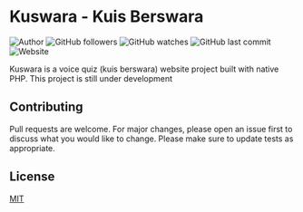 # Kuswara - Kuis Berswara
![Author](https://img.shields.io/badge/made%20by-shaddamah-blue)
![GitHub followers](https://img.shields.io/github/followers/Shaddamah?style=social)
![GitHub watches](https://img.shields.io/github/stars/Shaddamah/webkuswara?style=social)
![GitHub last commit](https://img.shields.io/github/last-commit/Shaddamah/webkuswara)
![Website](https://img.shields.io/website?url=http%3A%2F%2Fshaddamah.github.io%2Fdwebkuswara%2F)

Kuswara is a voice quiz (kuis berswara) website project built with native PHP. This project is still under development

## Contributing
Pull requests are welcome. For major changes, please open an issue first to discuss what you would like to change.
Please make sure to update tests as appropriate.

## License
[MIT](https://choosealicense.com/licenses/mit/)
